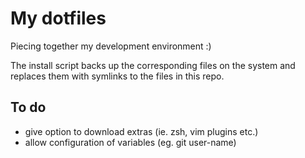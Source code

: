 # My dotfiles

Piecing together my development environment :)

The install script backs up the corresponding files on the system and replaces them with symlinks to the files in this repo.

## To do
  * give option to download extras (ie. zsh, vim plugins etc.)
  * allow configuration of variables (eg. git user-name)
